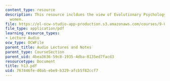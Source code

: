 ```yaml
---
content_type: resource
description: This resource incldues the view of Evolutionary Psychology on men and
  women.
file: https://ol-ocw-studio-app-production.s3.amazonaws.com/courses/9-00-introduction-to-psychology-fall-2004/767446fed0abebe9b329afcb5f82ccf7_h13.pdf
file_type: application/pdf
learning_resource_types:
- Lecture Audio
ocw_type: OCWFile
parent_title: Audio Lectures and Notes
parent_type: CourseSection
parent_uid: 4bea3636-59c8-1935-4dba-8135ed7facd3
resourcetype: Document
title: h13.pdf
uid: 767446fe-d0ab-ebe9-b329-afcb5f82ccf7
---
```

